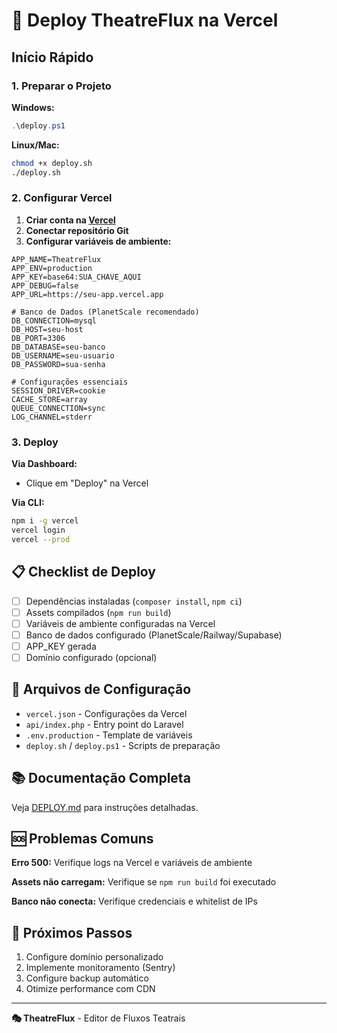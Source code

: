 # 🚀 Deploy TheatreFlux na Vercel

## Início Rápido

### 1. Preparar o Projeto

**Windows:**
```powershell
.\deploy.ps1
```

**Linux/Mac:**
```bash
chmod +x deploy.sh
./deploy.sh
```

### 2. Configurar Vercel

1. **Criar conta na [Vercel](https://vercel.com)**
2. **Conectar repositório Git**
3. **Configurar variáveis de ambiente:**

```env
APP_NAME=TheatreFlux
APP_ENV=production
APP_KEY=base64:SUA_CHAVE_AQUI
APP_DEBUG=false
APP_URL=https://seu-app.vercel.app

# Banco de Dados (PlanetScale recomendado)
DB_CONNECTION=mysql
DB_HOST=seu-host
DB_PORT=3306
DB_DATABASE=seu-banco
DB_USERNAME=seu-usuario
DB_PASSWORD=sua-senha

# Configurações essenciais
SESSION_DRIVER=cookie
CACHE_STORE=array
QUEUE_CONNECTION=sync
LOG_CHANNEL=stderr
```

### 3. Deploy

**Via Dashboard:**
- Clique em "Deploy" na Vercel

**Via CLI:**
```bash
npm i -g vercel
vercel login
vercel --prod
```

## 📋 Checklist de Deploy

- [ ] Dependências instaladas (`composer install`, `npm ci`)
- [ ] Assets compilados (`npm run build`)
- [ ] Variáveis de ambiente configuradas na Vercel
- [ ] Banco de dados configurado (PlanetScale/Railway/Supabase)
- [ ] APP_KEY gerada
- [ ] Domínio configurado (opcional)

## 🔧 Arquivos de Configuração

- `vercel.json` - Configurações da Vercel
- `api/index.php` - Entry point do Laravel
- `.env.production` - Template de variáveis
- `deploy.sh` / `deploy.ps1` - Scripts de preparação

## 📚 Documentação Completa

Veja [DEPLOY.md](./DEPLOY.md) para instruções detalhadas.

## 🆘 Problemas Comuns

**Erro 500:** Verifique logs na Vercel e variáveis de ambiente

**Assets não carregam:** Verifique se `npm run build` foi executado

**Banco não conecta:** Verifique credenciais e whitelist de IPs

## 🎯 Próximos Passos

1. Configure domínio personalizado
2. Implemente monitoramento (Sentry)
3. Configure backup automático
4. Otimize performance com CDN

---

**🎭 TheatreFlux** - Editor de Fluxos Teatrais